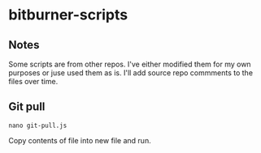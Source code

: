 # bitburner-scripts

## Notes
Some scripts are from other repos. I've either modified them for my own purposes or juse used them as is. I'll add source repo commments to the files over time.

## Git pull
```
nano git-pull.js
```
Copy contents of file into new file and run.

